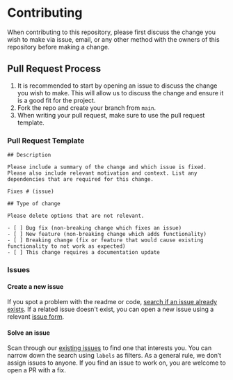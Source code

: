 # Contributing

When contributing to this repository, please first discuss the change you wish to make via issue,
email, or any other method with the owners of this repository before making a change.

## Pull Request Process

1. It is recommended to start by opening an issue to discuss the change you wish to make. This will allow us to discuss the change and ensure it is a good fit for the project.
2. Fork the repo and create your branch from `main`.
3. When writing your pull request, make sure to use the pull request template.

### Pull Request Template

```
## Description

Please include a summary of the change and which issue is fixed. Please also include relevant motivation and context. List any dependencies that are required for this change.

Fixes # (issue)

## Type of change

Please delete options that are not relevant.

- [ ] Bug fix (non-breaking change which fixes an issue)
- [ ] New feature (non-breaking change which adds functionality)
- [ ] Breaking change (fix or feature that would cause existing functionality to not work as expected)
- [ ] This change requires a documentation update
```

### Issues

#### Create a new issue

If you spot a problem with the readme or code, [search if an issue already exists](https://github.com/ar-cyber/youtube-downloader/issues). If a related issue doesn't exist, you can open a new issue using a relevant [issue form](https://github.com/ar-cyber/YouTube-downloader/issues/new).

#### Solve an issue

Scan through our [existing issues](https://github.com/BetterSEQTA/BetterSEQTA-Plus/issues) to find one that interests you. You can narrow down the search using `labels` as filters. As a general rule, we don’t assign issues to anyone. If you find an issue to work on, you are welcome to open a PR with a fix.
